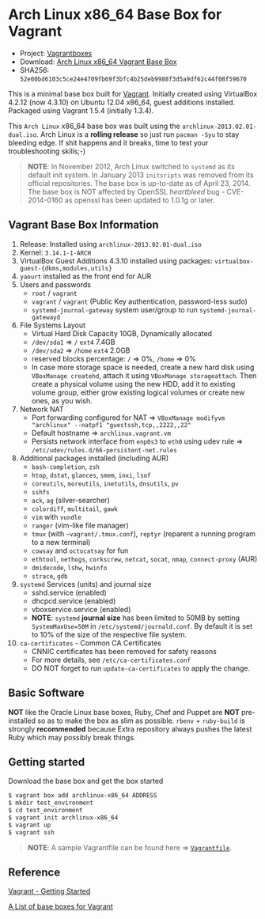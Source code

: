 # Arch Linux x86_64 Base Box for Vagrant

* Project: [Vagrantboxes](https://github.com/terrywang/vagrantboxes)
* Download: [Arch Linux x86_64 Vagrant Base Box](http://cloud.terry.im/vagrant/archlinux-x86_64.box)
* SHA256: `52e00bd6103c5ce24e4709fb69f3bfc4b25deb9988f3d5a9df62c44f08f59670`

This is a minimal base box built for [Vagrant](http://www.vagrantup.com/). Initially created using VirtualBox 4.2.12 (now 4.3.10) on Ubuntu 12.04 x86_64, guest additions installed. Packaged using Vagrant 1.5.4 (initially 1.3.4).

This `Arch Linux` x86_64 base box was built using the `archlinux-2013.02.01-dual.iso`. Arch Linux is a **rolling release** so just run `pacman -Syu` to stay bleeding edge. If shit happens and it breaks, time to test your troubleshooting skills;-)

> **NOTE**: In November 2012, Arch Linux switched to `systemd` as its default init system. In January 2013 `initsripts` was removed from its official repositories. The base box is up-to-date as of April 23, 2014. The base box is NOT affected by OpenSSL *heartbleed* bug - CVE-2014-0160 as openssl has been updated to 1.0.1g or later.

## Vagrant Base Box Information

1. Release: Installed using `archlinux-2013.02.01-dual.iso`
2. Kernel: `3.14.1-1-ARCH`
3. VirtualBox Guest Additions 4.3.10 installed using packages: `virtualbox-guest-{dkms,modules,utils}`
4. `yaourt` installed as the front end for AUR
5. Users and passwords
    * `root` / `vagrant`
    * `vagrant` / `vagrant` (Public Key authentication, password-less sudo)
    * `systemd-journal-gateway` system user/group to run `systemd-journal-gatewayd`
6. File Systems Layout
    * Virtual Hard Disk Capacity 10GB, Dynamically allocated
    * `/dev/sda1` => `/` `ext4` 7.4GB
    * `/dev/sda2` => `/home` `ext4` 2.0GB
    * reserved blocks percentage: `/` => 0%, `/home` => 0%
    * In case more storage space is needed, create a new hard disk using `VBoxManage createhd`, attach it using `VBoxManage storageattach`. Then create a physical volume using the new HDD, add it to existing volume group, either grow existing logical volumes or create new ones, as you wish.
7. Network NAT
    * Port forwarding configured for NAT => `VBoxManage modifyvm "archlinux" --natpf1 "guestssh,tcp,,2222,,22"`
    * Default hostname => `archlinux.vagrant.vm`
    * Persists network interface from `enp0s3` to `eth0` using udev rule => `/etc/udev/rules.d/66-persistent-net.rules`
8. Additional packages installed (including AUR)
    * `bash-completion`, `zsh`
    * `htop`, `dstat`, `glances`, `smem`, `inxi`, `lsof`
    * `coreutils`, `moreutils`, `inetutils`, `dnsutils`, `pv`
    * `sshfs`
    * `ack`, `ag` (silver-searcher)
    * `colordiff`, `multitail`, `gawk`
    * `vim` with `vundle`
    * `ranger` (vim-like file manager)
    * `tmux` (with `~vagrant/.tmux.conf`), `reptyr` (reparent a running program to a new terminal)
    * `cowsay` and `octocatsay` for fun
    * `ethtool`, `nethogs`, `corkscrew`, `netcat`, `socat`, `nmap`, `connect-proxy` (AUR)
    * `dmidecode`, `lshw`, `hwinfo`
    * `strace`, `gdb`
9. `systemd` Services (units) and journal size
    * sshd.service (enabled)
    * dhcpcd.service (enabled)
    * vboxservice.service (enabled)
    * **NOTE**: `systemd` **journal size** has been limited to 50MB by setting `SystemMaxUse=50M` in `/etc/systemd/journald.conf`. By default it is set to 10% of the size of the respective file system.
10. `ca-certificates` - Common CA Certificates
    * CNNIC certificates has been removed for safety reasons
    * For more details, see `/etc/ca-certificates.conf`
    * DO NOT forget to run `update-ca-certificates` to apply the change.

## Basic Software

**NOT** like the Oracle Linux base boxes, Ruby, Chef and Puppet are **NOT** pre-installed so as to make the box as slim as possible. `rbenv` + `ruby-build` is strongly **recommended** because Extra repository always pushes the latest Ruby which may possibly break things.

## Getting started

Download the base box and get the box started

```bash
$ vagrant box add archlinux-x86_64 ADDRESS
$ mkdir test_environment
$ cd test_environment
$ vagrant init archlinux-x86_64
$ vagrant up
$ vagrant ssh
```

> **NOTE**: A sample Vagrantfile can be found here => [`Vagrantfile`](https://gist.github.com/terrywang/6506216).

## Reference

[Vagrant - Getting Started](http://docs.vagrantup.com/v2/getting-started/index.html)

[A List of base boxes for Vagrant](http://vagrantbox.es/)
